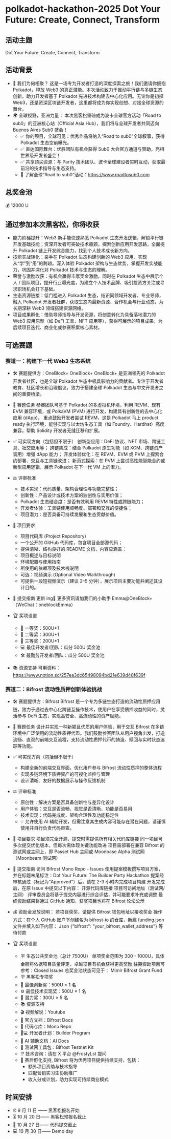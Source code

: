# polkadot-hackathon-2025 Dot Your Future: Create, Connect, Transform

## 活动主题

Dot Your Future: Create, Connect, Transform

## 活动背景

- 🚀 我们为何相聚？
  这是一场专为开发者打造的深度探索之旅！我们邀请你拥抱 Polkadot，释放 Web3 的真正潜能。本次活动致力于推动平行链与多链生态创新，助力开发者基于 Polkadot 先进技术构建去中心化应用。无论你是初探 Web3，还是资深区块链开发者，这里都将成为你实现创想、对接全球资源的舞台。
- 🌍 全球视野，亚洲力量：
  本次黑客松重磅成为波卡全球官方活动「Road to sub0」的亚洲核心站（Official Asia Hub），我们将与全球开发者共同迈向 Buenos Aires Sub0 盛会！
  - ✅ 你的项目，全球可见：优秀作品将纳入“Road to sub0”全球叙事，获得 Polkadot 生态空前曝光。
  - ✅ 直达国际舞台：优胜团队有机会获得 Sub0 大会官方通道与赞助，亮相世界级开发者盛会！
  - ✅ 共享顶尖资源：与 Parity 技术团队、波卡全球建设者实时互动，获取最前沿的技术指导与生态支持。
  - 🚀 了解全球“Road to sub0”活动：https://www.roadtosub0.com

## 总奖金池

💰 12000 U

## 通过参加本次黑客松，你将收获

- 能力阶梯提升：Web3 新手能快速熟悉 Polkadot 生态开发逻辑，解锁平行链开发基础技能；资深开发者可突破技术瓶颈，探索创新应用开发思路，全面提升 Polkadot 链上开发综合能力，找到个人技术成长新方向。
- 技能实战转化：亲手在 Polkadot 生态构建创新的 Web3 应用，实现从“学”到“用”的跨越。深入体验 Polkadot 架构与生态优势，掌握开发实战能力，巩固并深化对 Polkadot 技术与生态的理解。
- 荣誉与激励收获：有机会赢得丰厚奖金激励，同时在 Polkadot 生态中展示个人 / 团队项目，提升行业曝光度，为建立个人技术品牌、吸引投资方关注或寻求职场机会打下基础。
- 生态资源链接：低门槛进入 Polkadot 生态，结识同领域开发者、专业导师，融入 Polkadot 开发者社群，获取生态内最新资源、合作机会与行业动态，为长期深耕 Web3 领域搭建资源网络。
- 项目成果孵化：借助导师指导与开发资源，将创意转化为具备落地潜力的 Web3 应用原型（如 DeFi 工具、NFT 应用等），获得可展示的项目成果，为后续项目迭代、商业化或参赛积累核心素材。

## 可选赛题

### 赛道一：构建下一代 Web3 生态系统

- 🛠️ 赛题提供方：OneBlock+
  OneBlock+
  OneBlock+ 是亚洲领先的 Polkadot 开发者社区，也是全球 Polkadot 生态中极具影响力的贡献者。专注于开发者教育、社区增长和治理倡议，致力于搭建全球 Polkadot 生态与中文开发者之间的重要桥梁。
- 🎯 赛题任务
  参赛团队可基于 Polkadot 的多虚拟机环境，利用 REVM、现有 EVM 兼容环境，或 PolkaVM (PVM) 进行开发，构建具有创新性的去中心化应用 (dApp)。
  重点鼓励开发者尝试 REVM，这是 Polkadot 马上 product ready 执行环境，能够实现与以太坊生态工具（如 Foundry、Hardhat）高度兼容，帮助 Solidity 开发者无缝迁移和扩展。
- ✅ 可实现方向（包括但不限于）
  创新型应用：DeFi 协议、NFT 市场、跨链工具、社交应用等；
  跨链集成：结合 Polkadot 原生功能（如 XCM、跨链资产调用）增强 dApp 能力；
  开发体验优化：在 REVM、EVM 或 PVM 上探索合约部署、交互与工具链改进；
  新范式探索：在 PVM 上尝试高性能智能合约或新型应用逻辑，展示 Polkadot 在下一代 VM 上的潜力。
- ⚖️ 评审标准
  - 技术实现：代码质量、架构合理性与功能完整性；
  - 创新性：产品设计或技术方案的独创性与实用价值；
  - Polkadot 生态结合度：是否有效利用 REVM 特性或跨链能力；
  - 开发者体验：工具链使用顺畅度、部署和交互的便捷性；
  - 项目潜力：是否具备可持续发展和生态贡献价值。
- 📌 项目要求
  - 项目代码库 (Project Repository)
  - 一个公开的 GitHub 代码库，包含项目全部源代码；
  - 提供清晰、结构良好的 README 文档，内容应涵盖：
  - 项目概述与目标说明
  - 环境配置与使用指南
  - 所使用的依赖项及技术栈说明
  - 可选：视频演示 (Optional Video Walkthrough)
  - 可提供一段短视频演示（建议 2–5 分钟），展示项目主要功能并阐述其设计目的。
- 🚀 提交指南
  更新 ing🥳 更多资讯请加我们的小助手 Emma@OneBlock+（WeChat：oneblockEmma）

- 🏆 奖项设置

  - 🥇 一等奖：500U\*1
  - 🥈 二等奖：300U\*1
  - 🥉 三等奖：200U\*1
  - 💻 最佳开发者/团队：瓜分 500U 奖金池
  - 🛠️ 最勤劳开发者/团队：瓜分 500U 奖金池

- 📚 资源支持
  可用资料：https://www.notion.so/257ea3dc65498094bd21e639d48f639f

### 赛道二：Bifrost 流动性质押创新体验挑战

- 🛠️ 赛题提供方：Bifrost
  Bifrost 是一个专为多链生态打造的流动性质押应用链，致力于通过去中心化跨链互操作技术，使用户在享受质押收益的同时，灵活参与 DeFi 生态，实现高安全、高流动性的资产赋能。
- 🎯 赛题任务
  设计并实现一种新颖且优质的用户体验，用于交互 Bifrost 在多链环境中广泛使用的流动性质押代币。我们鼓励参赛团队从用户视角出发，打造流畅、直观的前端交互流程，支持流动性质押代币的铸造、赎回与实时状态追踪等功能。
- ✅ 可实现方向（包括但不限于）
  - 构建全新的前端交互界面，优化用户参与 Bifrost 流动性质押的整体流程
  - 实现多链环境下质押资产的可视化监控与管理
  - 设计清晰、友好的数据展示与操作反馈机制
- ⚖️ 评审标准
  - 原创性：解决方案是否具备创新性与差异化设计
  - 用户体验：交互是否流畅、视觉是否清晰、功能是否易用
  - 技术实现：代码完成度、架构合理性及功能稳定性
  - 💡 允许使用 AI 辅助开发，但需注意其生成内容可能存在潜在问题，请谨慎使用并自行负责代码审查。
- 📌 项目要求
  项目须完全开源，提交时需提供所有相关代码库链接
  同一项目可多次提交优化版本，但每次需体现关键功能改进
  项目需部署在兼容 Bifrost 的测试网或主网上，即 Passet Hub 主网或 Moonbase Alpha 测试网（Moonbeam 测试网）
- 🚀 提交指南
  访问 Bifrost Mono Repo - Issues
  使用提案模板撰写项目方案，并在标题末尾标注：Dot Your Future: The Builder Party Hackathon
  提案经审核通过（标记为“Approved”）后，请在 2-3 小时内完成项目构建
  开发完成后，在原 Issue 中提交以下内容：
  开源代码库链接
  项目可访问地址（测试网/主网）
  评审委员会将基于提交内容进行综合评估，并可能要求补充或调整
  最终资助结果将通过 GitHub 通知，获奖项目也将在 Bifrost 论坛公示
- 💰 资助金发放说明：
  若项目获奖，请提供 Bifrost 钱包地址以接收奖金
  操作方式：在个人 GitHub 账户下创建名为 bifrost-io 的仓库，新建 funding.json 文件并填入如下内容：
  Json
  {"bifrost": "your_bifrost_wallet_address"}
  等待付款
- 🏆 奖项设置

  - 🪧 生态公共奖金池（总计 7500U）
    单项奖金范围为 300 - 1000U，具体金额将依据项目质量评定，卓越项目有机会获得更高奖励
    往期资助项目可参考：Closed Issues
    总奖金池状态可见于： Mimir Bifrost Grant Fund
  - 🪧 黑客松专项奖
  - 🌟 最佳创新奖：500U × 1 名
  - ⚙️ 最佳技术实现奖：500U × 1 名
  - 🎯 潜力奖：300U × 5 名
  - 📚 资源支持
  - 🎬 视频解说：Youtube
  - 📖 官方文档：Bifrost Docs
  - 🧩 代码仓库：Mono Repo
  - 👨💻 开发者计划：Builder Program
  - 🤖 AI 辅助文档：AI Docs
  - 🧪 测试网工具包：Bifrost Testnet Kit
  - ⁉️ 技术咨询：请在 X 平台 @FrostyLst 提问
  - 🌱 赛后孵化支持, Bifrost 将为优秀项目提供持续支持，包括：
    - 额外项目资助与技术指导
    - 匹配营销实习生协助推广
    - 收入分成计划，助力实现可持续商业模式

## 时间安排

- ⏰ 9 月 11 日 —— 黑客松报名开始
- ⏳ 10 月 20 日—— 黑客松预报名截止
- 📅 10 月 27 日—— 代码提交截止
- 💻 10 月 30 日—— Demo day
